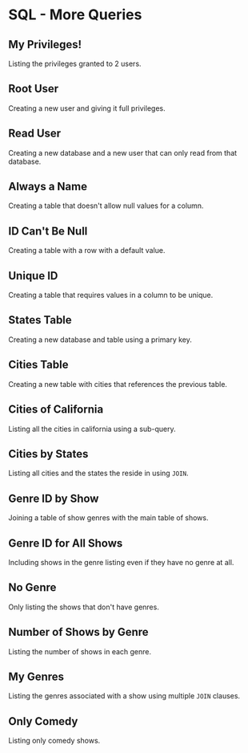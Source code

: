 # SQL - More Queries

## My Privileges!
Listing the privileges granted to 2 users.

## Root User
Creating a new user and giving it full privileges.

## Read User
Creating a new database and a new user that can only read from that database.

## Always a Name
Creating a table that doesn't allow null values for a column.

## ID Can't Be Null
Creating a table with a row with a default value.

## Unique ID
Creating a table that requires values in a column to be unique.

## States Table
Creating a new database and table using a primary key.

## Cities Table
Creating a new table with cities that references the previous table.

## Cities of California
Listing all the cities in california using a sub-query.

## Cities by States
Listing all cities and the states the reside in using `JOIN`.

## Genre ID by Show
Joining a table of show genres with the main table of shows.

## Genre ID for All Shows
Including shows in the genre listing even if they have no genre at all.

## No Genre
Only listing the shows that don't have genres.

## Number of Shows by Genre
Listing the number of shows in each genre.

## My Genres
Listing the genres associated with a show using multiple `JOIN` clauses.

## Only Comedy
Listing only comedy shows.
